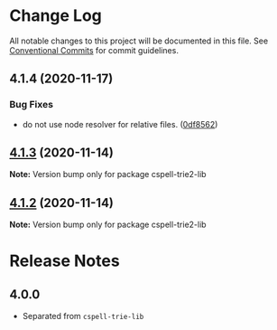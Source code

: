 # Change Log

All notable changes to this project will be documented in this file.
See [Conventional Commits](https://conventionalcommits.org) for commit guidelines.

## 4.1.4 (2020-11-17)


### Bug Fixes

* do not use node resolver for relative files. ([0df8562](https://github.com/streetsidesoftware/cspell/commit/0df85625da5b667f5817fc710b44fa74b636d9a1))





## [4.1.3](https://github.com/streetsidesoftware/cspell/compare/cspell-trie2-lib@4.1.2...cspell-trie2-lib@4.1.3) (2020-11-14)

**Note:** Version bump only for package cspell-trie2-lib





## [4.1.2](https://github.com/streetsidesoftware/cspell/compare/cspell-trie2-lib@4.1.1...cspell-trie2-lib@4.1.2) (2020-11-14)

**Note:** Version bump only for package cspell-trie2-lib





# Release Notes

## 4.0.0
- Separated from `cspell-trie-lib`
